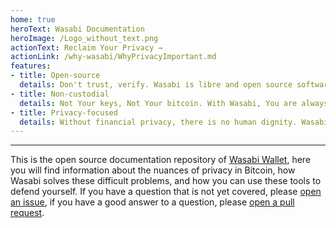 ```yaml
---
home: true
heroText: Wasabi Documentation
heroImage: /Logo_without_text.png
actionText: Reclaim Your Privacy →
actionLink: /why-wasabi/WhyPrivacyImportant.md
features:
- title: Open-source
  details: Don't trust, verify. Wasabi is libre and open source software under the MIT license. You have full access to every single line of code, and You can do with it as you please.
- title: Non-custodial
  details: Not Your keys, Not Your bitcoin. With Wasabi, You are always in full control of your private and public keys, You never share them with any third party.
- title: Privacy-focused
  details: Without financial privacy, there is no human dignity. Wasabi is designed with one goal in mind, to protect Your sensitive financial data, on the network level and on the timechain.
---
```


-----

This is the open source documentation repository of [Wasabi Wallet](https://wasabiwallet.io), here you will find information about the nuances of privacy in Bitcoin, how Wasabi solves these difficult problems, and how you can use these tools to defend yourself.
If you have a question that is not yet covered, please [open an issue](https://github.com/zkSNACKs/WasabiDoc/issues), if you have a good answer to a question, please [open a pull request](https://github.com/zkSNACKs/WasabiDoc/pulls).
